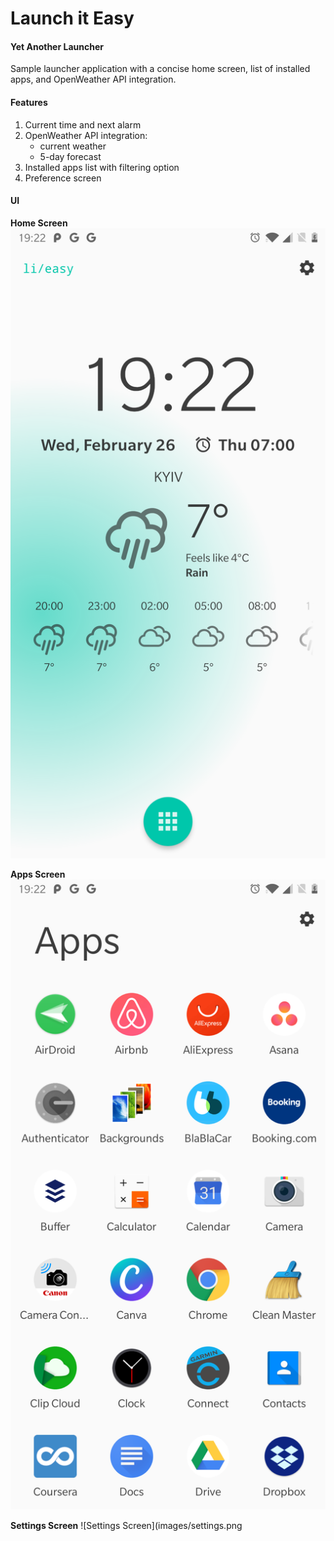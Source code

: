 # Launch it Easy

#### Yet Another Launcher
Sample launcher application with a concise home screen, list of installed apps, and OpenWeather API integration.

#### Features
1. Current time and next alarm
2. OpenWeather API integration:
    - current weather
    - 5-day forecast
3. Installed apps list with filtering option
4. Preference screen

#### UI

**Home Screen**
![Home Screen](images/home.png)

**Apps Screen**
![Apps Screen](images/apps.png)

**Settings Screen**
![Settings Screen](images/settings.png
